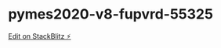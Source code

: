 # pymes2020-v8-fupvrd-55325

[Edit on StackBlitz ⚡️](https://stackblitz.com/edit/pymes2020-v8-fupvrd-55325)